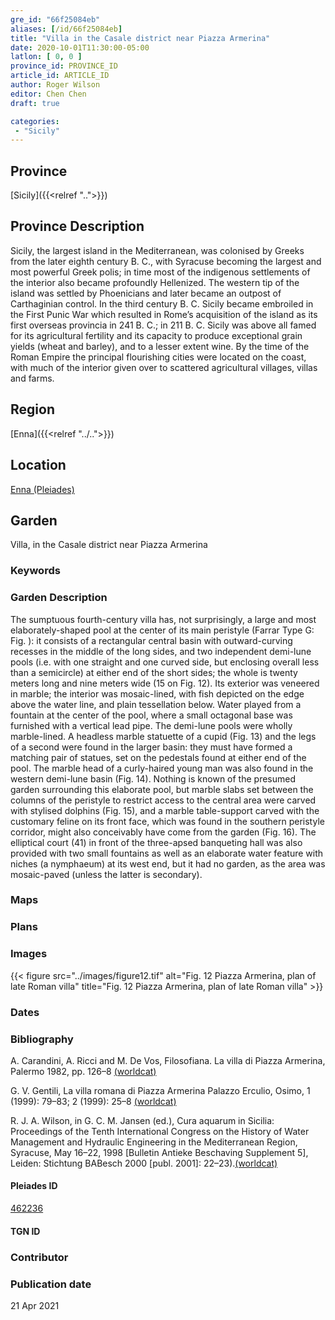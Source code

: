 ```yaml
---
gre_id: "66f25084eb"
aliases: [/id/66f25084eb]
title: "Villa in the Casale district near Piazza Armerina"
date: 2020-10-01T11:30:00-05:00
latlon: [ 0, 0 ]
province_id: PROVINCE_ID
article_id: ARTICLE_ID
author: Roger Wilson
editor: Chen Chen
draft: true

categories:
 - "Sicily"
---
```


## Province

[Sicily]({{<relref "..">}})  

## Province Description
Sicily, the largest island in the Mediterranean, was colonised by Greeks from the later eighth century B. C., with Syracuse becoming the largest and most powerful Greek polis; in time most of the indigenous settlements of the interior also became profoundly Hellenized. The western tip of the island was settled by Phoenicians and later became an outpost of Carthaginian control. In the third century B. C. Sicily became embroiled in the First Punic War which resulted in Rome’s acquisition of the island as its first overseas provincia in 241 B. C.; in 211 B. C. Sicily was above all famed for its agricultural fertility and its capacity to produce exceptional grain yields (wheat and barley), and to a lesser extent wine. By the time of the Roman Empire the principal flourishing cities were located on the coast, with much of the interior given over to scattered agricultural villages, villas and farms.

## Region

[Enna]({{<relref "../..">}})

<!--### Sublocation Description-->

<!-- DESCRIPTION -->


## Location

[Enna (Pleiades)](https://pleiades.stoa.org/places/462236/)

<!--### Location Description-->

<!-- LEAVE THIS BLANK FOR NOW -->

<!--## Sublocation-->

<!--
[AREA WITHIN LOCATION, LIKE “PALATINE HILL”](GEOREFERENCE LINK)
A sublocation is any area larger than an individual garden, but located within a location. I would always try to include a link to a controlled vocabulary here if possible. This ID may well be different from the Garden ID, e.g., Pompeii versus a Garden in one of the houses which has its own Pleiades ID.
-->

<!--### Sublocation Description-->

<!-- DESCRIPTION -->

## Garden

Villa, in the Casale district near Piazza Armerina

### Keywords

<!-- [urban villas](#) -->


### Garden Description

The sumptuous fourth-century villa has, not surprisingly, a large and most elaborately-shaped pool at the center of its main peristyle (Farrar Type G: Fig. ): it consists of a rectangular central basin with outward-curving recesses in the middle of the long sides, and two independent demi-lune pools (i.e. with one straight and one curved side, but enclosing overall less than a semicircle) at either end of the short sides; the whole is twenty meters  long and nine meters wide (15 on Fig. 12). Its exterior was veneered in marble; the interior was mosaic-lined, with fish depicted on the edge above the water line, and plain tessellation below. Water played from a fountain at the center of the pool, where a small octagonal base was furnished with a vertical lead pipe. The demi-lune pools were wholly marble-lined. A headless marble statuette of a cupid (Fig. 13) and the legs of a second were found in the larger basin: they must have formed a matching pair of statues, set on the pedestals found at either end of the pool. The marble head of a curly-haired young man was also found in the western demi-lune basin (Fig. 14). Nothing is known of the presumed garden surrounding this elaborate pool, but marble slabs set between the columns of the peristyle to restrict access to the central area were carved with stylised dolphins (Fig. 15), and a marble table-support carved with the customary feline on its front face, which was found in the southern peristyle corridor, might also conceivably have come from the garden (Fig. 16). The elliptical court (41) in front of the three-apsed banqueting hall was also provided with two small fountains as well as an elaborate water feature with niches (a nymphaeum) at its west end, but it had no garden, as the area was mosaic-paved (unless the latter is secondary).


### Maps

<!--
{{< figure src="IMG_URL" alt="ALT_TEXT" title="CAPTION" >}}
-->

### Plans

<!--{{< figure src="../images/cologne_atrium_plan1_EUR_GI_ColClaAA_Ah_carroll.jpg" alt="Plan of the Atrium House at Colonia Claudia Ara Agrippinensium (Cologne); rights statement" title="Plan 1: Plan of the so-called 'atrium house' with an apsidal pool (P) in its garden courtyard (G). Adapted from Precht 1971, fig. 2. (Rights statement)" >}}-->

### Images

{{< figure src="../images/figure12.tif" alt="Fig. 12 Piazza Armerina, plan of late Roman villa" title="Fig. 12 Piazza Armerina, plan of late Roman villa" >}}


### Dates


### Bibliography
A. Carandini, A. Ricci and M. De Vos, Filosofiana. La villa di Piazza Armerina, Palermo 1982, pp. 126–8 [(worldcat)](http://www.worldcat.org/oclc/165760407)

G. V. Gentili, La villa romana di Piazza Armerina Palazzo Erculio, Osimo, 1 (1999): 79–83; 2 (1999): 25–8 [(worldcat)](http://www.worldcat.org/oclc/610543162)

R. J. A. Wilson, in G. C. M. Jansen (ed.), Cura aquarum in Sicilia: Proceedings of the Tenth International Congress on the History of Water Management and Hydraulic Engineering in the Mediterranean Region, Syracuse, May 16–22, 1998 [Bulletin Antieke Beschaving Supplement 5], Leiden: Stichtung BABesch 2000 [publ. 2001]: 22–23).[(worldcat)](http://www.worldcat.org/oclc/47203187)

<!--#### Periodo ID-->

<!-- [PERIODO_ID](https://pleiades.stoa.org/places/PLEIADES_ID) -->

#### Pleiades ID

[462236](https://pleiades.stoa.org/places/462236/)

#### TGN ID


### Contributor


### Publication date

21 Apr 2021


<!--### Related articles-->

<!-- Links to other related articles. Leave blank for now -->